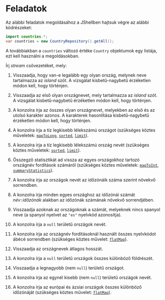 Feladatok
=========

Az alábbi feladatok megoldásához a JShellben hajtsuk végre az alábbi kódrészeket:
```java
import countries.*;
var countries = new CountryRepository().getAll();
```
A továbbiakban a `countries` változó értéke `Country` objektumok egy listája, ezt kell használni a megoldásokban.

Írj _stream_ csővezetéket, mely:

1. Visszaadja, hogy van-e legalább egy olyan ország, melynek neve tartalmazza az _island_ szót. A vizsgálat kisbetű-nagybetű érzéketlen módon kell, hogy történjen.

1. Visszaadja az első olyan országnevet, mely tartalmazza az _island_ szót. A vizsgálat kisbetű-nagybetű érzéketlen módon kell, hogy történjen.

1. A konzolra írja az összes olyan országnevet, melyekben az első és az utolsó karakter azonos. A karakterek hasonlítása kisbetű-nagybetű érzéketlen módon kell, hogy történjen.

1. A konzolra írja a tíz legkisebb lélekszámú országot (szükséges köztes műveletek: [`mapToLong`](https://docs.oracle.com/en/java/javase/11/docs/api/java.base/java/util/stream/Stream.html#mapToLong(java.util.function.ToLongFunction)), [`sorted`](https://docs.oracle.com/en/java/javase/11/docs/api/java.base/java/util/stream/Stream.html#sorted()), [`limit`](https://docs.oracle.com/en/java/javase/11/docs/api/java.base/java/util/stream/Stream.html#limit(long))).

1. A konzolra írja a tíz legkisebb lélekszámú ország nevét (szükséges köztes műveletek: [`sorted`](https://docs.oracle.com/en/java/javase/11/docs/api/java.base/java/util/stream/Stream.html#sorted(java.util.Comparator)), [`limit`](https://docs.oracle.com/en/java/javase/11/docs/api/java.base/java/util/stream/Stream.html#limit(long))).

1. Összegző statisztikát ad vissza az egyes országokhoz tartozó országnév fordítások számáról (szükséges köztes műveletek: [`mapToInt`](https://docs.oracle.com/en/java/javase/11/docs/api/java.base/java/util/stream/Stream.html#mapToInt(java.util.function.ToIntFunction)), [`summaryStatistics`](https://docs.oracle.com/en/java/javase/11/docs/api/java.base/java/util/stream/IntStream.html#summaryStatistics())).

1. A konzolra írja az országok nevét az időzónáik száma szerint növekvő sorrendben.

1. A konzolra írja minden egyes országhoz az időzónái számát _név_`:`_időzónák_ alakban az időzónák számának növekvő sorrendjében.

1. Visszaadja azoknak az országoknak a számát, melyeknek nincs spanyol neve (a spanyol nyelvet az `"es"` nyelvkód azonosítja).

1. A konzolra írja a `null` területű országok nevét.

1. A konzolra írja az országnév fordításoknál használt összes nyelvkódot ábécé sorrendben (szükséges köztes művelet: [`flatMap`](https://docs.oracle.com/en/java/javase/11/docs/api/java.base/java/util/stream/Stream.html#flatMap(java.util.function.Function))).

1. Visszaadja az országnevek átlagos hosszát.

1. A konzolra írja a `null` területű országok összes különböző földrészét.

1. Visszaadja a legnagyobb (nem `null`) területű országot.

1. A konzolra írja az egynél kisebb (nem `null`) területű országok nevét.

1. A konzolra írja az európai és ázsiai országok összes különböző időzónáját (szükséges köztes művelet: [`flatMap`](https://docs.oracle.com/en/java/javase/11/docs/api/java.base/java/util/stream/Stream.html#flatMap(java.util.function.Function))).